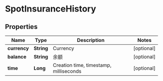 
# SpotInsuranceHistory

## Properties

Name | Type | Description | Notes
------------ | ------------- | ------------- | -------------
**currency** | **String** | Currency |  [optional]
**balance** | **String** | 余额 |  [optional]
**time** | **Long** | Creation time, timestamp, milliseconds |  [optional]

